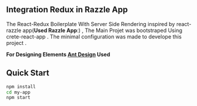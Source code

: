 
## Integration Redux in Razzle App 

The React-Redux Boilerplate With Server Side Rendering inspired by react-razzle app(**Used Razzle App**:) , The Main Projet was bootstraped Using crete-react-app . The minimal configuration was made to develope this project .

**For Designing Elements [Ant Design](https://ant.design/docs/react/introduce) Used**  

## Quick Start


```bash
npm install 
cd my-app
npm start
```
